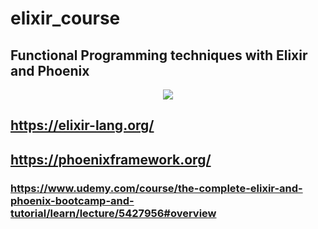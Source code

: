 # elixir_course

## Functional Programming techniques with Elixir and Phoenix 

<p align="center">
<img align="center" src="https://miro.medium.com/max/700/1*4UUb3BhU85SPkkdYkWzm0g.png">
</p>


## https://elixir-lang.org/ 
## https://phoenixframework.org/

### https://www.udemy.com/course/the-complete-elixir-and-phoenix-bootcamp-and-tutorial/learn/lecture/5427956#overview

